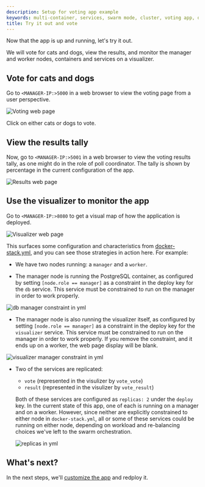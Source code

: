 ```yaml
---
description: Setup for voting app example
keywords: multi-container, services, swarm mode, cluster, voting app, docker-stack.yml, docker stack deploy
title: Try it out and vote
---
```


Now that the app is up and running, let's try it out.

We will vote for cats and dogs, view the
results, and monitor the manager and
worker nodes, containers and services on a visualizer.

## Vote for cats and dogs

Go to `<MANAGER-IP:>5000` in a web browser to view the voting page from a user perspective.

![Voting web page](images/vote.png)

Click on either cats or dogs to vote.

## View the results tally

Now, go to `<MANAGER-IP:>5001` in a web browser to view the voting results tally, as one might do in the role of poll coordinator. The tally is shown by percentage in the current configuration of the app.

![Results web page](images/vote-results.png)

## Use the visualizer to monitor the app

Go to `<MANAGER-IP:>8080` to get a visual map of how the application is
deployed.

![Visualizer web page](images/visualizer.png)

This surfaces some configuration and characteristics from
[docker-stack.yml](index#docker-stackyml), and you can see those strategies in
action here. For example:

*   We have two nodes running: a `manager` and a `worker`.

*   The manager node is running the PostgreSQL container, as configured by setting `[node.role == manager]` as a constraint in the deploy key for the `db` service. This service must be constrained to run on the manager in order to work properly.

  ![db manager constraint in yml](images/db-manager-constraint.png)

*   The manager node is also running the visualizer itself, as configured by setting `[node.role == manager]` as a constraint in the deploy key for the `visualizer` service. This service must be constrained to run on the manager in order to work properly. If you remove the constraint, and it ends up on a worker, the web page display will be blank.

  ![visualizer manager constraint in yml](images/visualizer-manager-constraint.png)

*   Two of the services are replicated:

    *   `vote` (represented in the visulizer by `vote_vote`)
    *   `result` (represented in the visulizer by `vote_result`)

    Both of these services are configured as `replicas: 2` under the `deploy` key. In the current state of this app, one of each is running on a manager and on a worker. However, since neither are explicitly constrained to either node in `docker-stack.yml`, all or some of these services could be running on either node, depending on workload and re-balancing choices we've left to the swarm orchestration.

    ![replicas in yml](images/replicas-constraint.png)


## What's next?

In the next steps, we'll [customize the app](customize-app.md) and redploy it.
